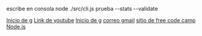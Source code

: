 escribe en consola 
node ./src/cli.js prueba --stats --validate

[Inicio de g](https://www.google.com) 
[Link de youtube](www.youtube.com)
[Inicio de g](https://www.google.com) 
[correo gmail](https://www.gmail.com/)
[sitio de free code camp](https://www.freecodecamp.org)
[Node.js](https://nodejs.org/)